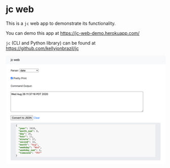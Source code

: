 # jc web

This is a `jc` web app to demonstrate its functionality.

You can demo this app at https://jc-web-demo.herokuapp.com/

`jc` (CLI and Python library) can be found at https://github.com/kellyjonbrazil/jc

![jc](https://github.com/kellyjonbrazil/jc-web/raw/master/_images/screenshot.png)
